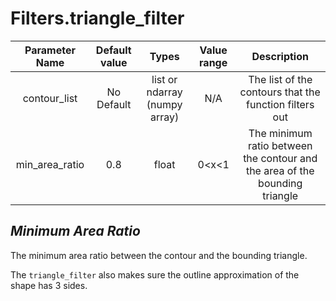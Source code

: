 # Filters.triangle_filter

| Parameter Name | Default value | Types | Value range | Description | 
| :---: |  :---: | :---: | :---: | :---: |
| contour_list | No Default | list or ndarray (numpy array)| N/A | The list of the contours that the function filters out |
| min_area_ratio | 0.8 | float | 0<x<1 | The minimum ratio between the contour and the area of the  bounding triangle |

## *Minimum Area Ratio*
The minimum area ratio between the contour and the bounding triangle. 

The `triangle_filter` also makes sure the outline approximation of the shape has 3 sides.
